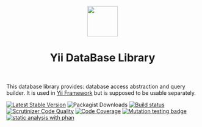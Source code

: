 <p align="center">
    <a href="https://github.com/yiisoft" target="_blank">
        <img src="https://avatars0.githubusercontent.com/u/993323" height="80px">
    </a>
    <h1 align="center">Yii DataBase Library</h1>
    <br>
</p>

This database library provides: database access abstraction and query builder.
It is used in [Yii Framework] but is supposed to be usable separately.

[Yii Framework]: https://www.yiiframework.com

[![Latest Stable Version](https://poser.pugx.org/yiisoft/db/v/stable.png)](https://packagist.org/packages/yiisoft/db)
![Packagist Downloads](https://img.shields.io/packagist/dt/yiisoft/db?color=blue)
[![Build status](https://github.com/yiisoft/db/workflows/build/badge.svg)](https://github.com/yiisoft/db/actions?query=workflow%3Abuild)
[![Scrutinizer Code Quality](https://scrutinizer-ci.com/g/yiisoft/db/badges/quality-score.png?b=master)](https://scrutinizer-ci.com/g/yiisoft/db/?branch=master)
[![Code Coverage](https://scrutinizer-ci.com/g/yiisoft/db/badges/coverage.png?b=master)](https://scrutinizer-ci.com/g/yiisoft/db/?branch=master)
[![Mutation testing badge](https://img.shields.io/endpoint?style=flat&url=https%3A%2F%2Fbadge-api.stryker-mutator.io%2Fgithub.com%2Fyiisoft%2Fdb%2Fmaster)](https://dashboard.stryker-mutator.io/reports/github.com/yiisoft/db/master)
[![static analysis with phan](https://github.com/yiisoft/db/workflows/static%20analysis%20with%20phan/badge.svg)](https://github.com/yiisoft/db/actions?query=workflow%3A%22static+analysis+with+phan%22)
